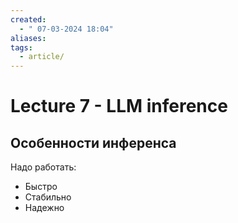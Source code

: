 ```yaml
---
created:
  - " 07-03-2024 18:04"
aliases: 
tags:
  - article/
---
```


# Lecture 7 - LLM inference

## Особенности инференса
Надо работать:
- Быстро
- Стабильно
- Надежно


